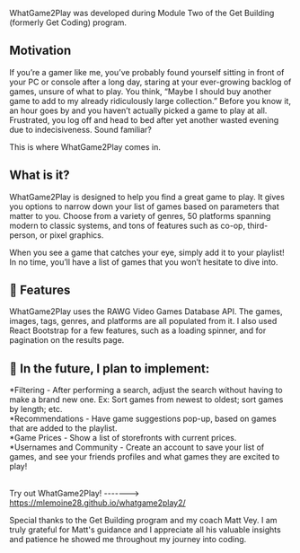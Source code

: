 WhatGame2Play was developed during Module Two of the Get Building (formerly Get Coding) program.
## Motivation
If you’re a gamer like me, you’ve probably found yourself sitting in front of your PC or console after a long day, staring at your ever-growing backlog of games, unsure of what to play. You think, “Maybe I should buy another game to add to my already ridiculously large collection.” Before you know it, an hour goes by and you haven’t actually picked a game to play at all. Frustrated, you log off and head to bed after yet another wasted evening due to indecisiveness. Sound familiar?

This is where WhatGame2Play comes in.

## What is it?
WhatGame2Play is designed to help you find a great game to play. It gives you options to narrow down your list of games based on parameters that matter to you. Choose from a variety of genres, 50 platforms spanning modern to classic systems, and tons of features such as co-op, third-person, or pixel graphics. 

When you see a game that catches your eye, simply add it to your playlist! In no time, you’ll have a list of games that you won’t hesitate to dive into.

## 🧰 Features
WhatGame2Play uses the RAWG Video Games Database API. The games, images, tags, genres, and platforms are all populated from it. I also used React Bootstrap for a few features, such as a loading spinner, and for pagination on the results page.

## 📝 In the future, I plan to implement:

*Filtering - After performing a search, adjust the search without having to make a brand new one. Ex: Sort games from newest to oldest; sort games by length; etc. <br>
*Recommendations - Have game suggestions pop-up, based on games that are added to the playlist. <br>
*Game Prices - Show a list of storefronts with current prices. <br> 
*Usernames and Community - Create an account to save your list of games, and see your friends profiles and what games they are excited to play!
<br>
<br>

Try out WhatGame2Play! -------> https://mlemoine28.github.io/whatgame2play2/

Special thanks to the Get Building program and my coach Matt Vey. I am truly grateful for Matt's guidance and I appreciate all his valuable insights and patience he showed me throughout my journey into coding.
